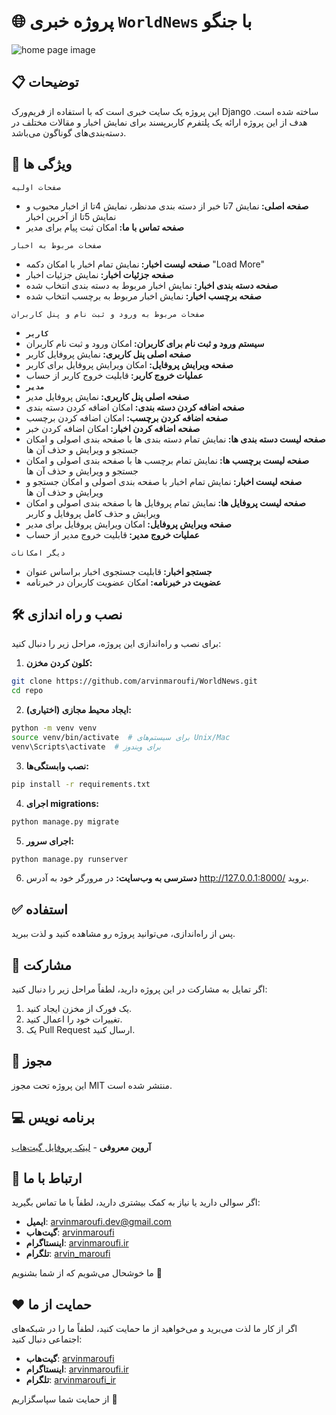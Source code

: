 # 🌐 **پروژه خبری `WorldNews` با جنگو**

![home page image](screenshot.png "home page")

## 📋 توضیحات
این پروژه یک سایت خبری است که با استفاده از فریم‌ورک Django ساخته شده است. هدف از این پروژه ارائه یک پلتفرم کاربرپسند برای نمایش اخبار و مقالات مختلف در دسته‌بندی‌های گوناگون می‌باشد.

## 🚀 ویژگی ها

`صفحات اولیه`
- <b>صفحه اصلی: </b>نمایش 7تا خبر از دسته بندی مدنظر، نمایش 4تا از اخبار محبوب و نمایش 5تا از آخرین اخبار
- <b>صفحه تماس با ما: </b>امکان ثبت پیام برای مدیر

`صفحات مربوط به اخبار`
- <b>صفحه لیست اخبار: </b>نمایش تمام اخبار با امکان دکمه "Load More"
- <b>صفحه جزئیات اخبار: </b>نمایش جزئیات اخبار
- <b>صفحه دسته بندی اخبار: </b>نمایش اخبار مربوط به دسته بندی انتخاب شده
- <b>صفحه برچسب اخبار: </b>نمایش اخبار مربوط به برچسب انتخاب شده

`صفحات مربوط به ورود و ثبت نام و پنل کاربران`
- <b>`کاربر`</b>
- <b>سیستم ورود و ثبت نام برای کاربران: </b>امکان ورود و ثبت نام کاربران
- <b>صفحه اصلی پنل کاربری: </b>نمایش پروفایل کاربر
- <b>صفحه ویرایش پروفایل: </b>امکان ویرایش پروفایل برای کاربر
- <b>عملیات خروج کاربر: </b>قابلیت خروج کاربر از حساب
- <b>`مدیر`</b>
- <b>صفحه اصلی پنل کاربری: </b>نمایش پروفایل مدیر
- <b>صفحه اضافه کردن دسته بندی: </b>امکان اضافه کردن دسته بندی
- <b>صفحه اضافه کردن برچسب: </b>امکان اضافه کردن برچسب
- <b>صفحه اضافه کردن اخبار: </b>امکان اضافه کردن خبر
- <b>صفحه لیست دسته بندی ها: </b>نمایش تمام دسته بندی ها با صفحه بندی اصولی و امکان جستجو و ویرایش و حذف آن ها
- <b>صفحه لیست برچسب ها: </b>نمایش تمام برچسب ها با صفحه بندی اصولی و امکان جستجو و ویرایش و حذف آن ها
- <b>صفحه لیست اخبار: </b>نمایش تمام اخبار با صفحه بندی اصولی و امکان جستجو و ویرایش و حذف آن ها
- <b>صفحه لیست پروفایل ها: </b>نمایش تمام پروفایل ها با صفحه بندی اصولی و امکان ویرایش و حذف کامل پروفایل و کاربر
- <b>صفحه ویرایش پروفایل: </b>امکان ویرایش پروفایل برای مدیر
- <b>عملیات خروج مدیر: </b>قابلیت خروج مدیر از حساب

`دیگر امکانات`
- <b>جستجو اخبار: </b>قابلیت جستجوی اخبار براساس عنوان
- <b>عضویت در خبرنامه: </b>امکان عضویت کاربران در خبرنامه

## 🛠️ نصب و راه اندازی
برای نصب و راه‌اندازی این پروژه، مراحل زیر را دنبال کنید:

1. **کلون کردن مخزن:**

```bash
git clone https://github.com/arvinmaroufi/WorldNews.git
cd repo
```

2. **ایجاد محیط مجازی (اختیاری):**

```bash
python -m venv venv
source venv/bin/activate  # برای سیستم‌های Unix/Mac
venv\Scripts\activate  # برای ویندوز
```

3. **نصب وابستگی‌ها:**
   
```bash
pip install -r requirements.txt
```

4. **اجرای migrations:**

```bash
python manage.py migrate
```

5. **اجرای سرور:**

```bash
python manage.py runserver
```

6. **دسترسی به وب‌سایت:**
   در مرورگر خود به آدرس http://127.0.0.1:8000/ بروید.

## ✅ استفاده

پس از راه‌اندازی، می‌توانید پروژه رو مشاهده کنید و لذت ببرید.

## 🎯 مشارکت

اگر تمایل به مشارکت در این پروژه دارید، لطفاً مراحل زیر را دنبال کنید:

1. یک فورک از مخزن ایجاد کنید.
2. تغییرات خود را اعمال کنید.
3. یک Pull Request ارسال کنید.

## 🧾 مجوز

این پروژه تحت مجوز MIT منتشر شده است.

## 💻 برنامه نویس

**آروین معروفی** - [لینک پروفایل گیت‌هاب](https://github.com/arvinmaroufi)

## 💬 ارتباط با ما

اگر سوالی دارید یا نیاز به کمک بیشتری دارید، لطفاً با ما تماس بگیرید:

- **ایمیل**: [arvinmaroufi.dev@gmail.com](mailto:arvinmaroufi.dev@gmail.com)
- **گیت‌هاب**: [arvinmaroufi](https://github.com/arvinmaroufi/arvinmaroufi/issues)
- **اینستاگرام**: [arvinmaroufi.ir](https://instagram.com/arvinmaroufi.ir)
- **تلگرام**: [arvin_maroufi](https://t.me/arvin_maroufi)

ما خوشحال می‌شویم که از شما بشنویم 🙏

## ❤️ حمایت از ما

اگر از کار ما لذت می‌برید و می‌خواهید از ما حمایت کنید، لطفاً ما را در شبکه‌های اجتماعی دنبال کنید:

- **گیت‌هاب**: [arvinmaroufi](https://github.com/arvinmaroufi)
- **اینستاگرام**: [arvinmaroufi.ir](https://instagram.com/arvinmaroufi.ir)
- **تلگرام**: [arvinmaroufi_ir](https://t.me/arvinmaroufi_ir)

از حمایت شما سپاسگزاریم 🙏